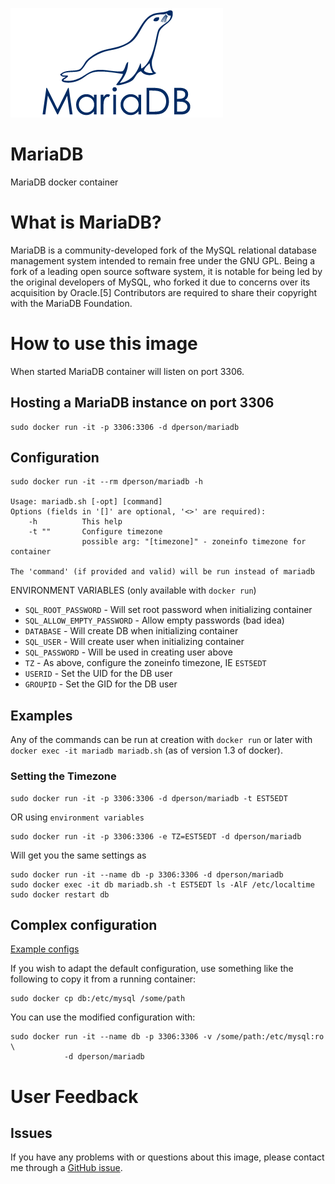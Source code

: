 [![logo](https://raw.githubusercontent.com/dperson/mariadb/master/logo.png)](https://mariadb.org/)

# MariaDB

MariaDB docker container

# What is MariaDB?

MariaDB is a community-developed fork of the MySQL relational database
management system intended to remain free under the GNU GPL. Being a fork of
a leading open source software system, it is notable for being led by the
original developers of MySQL, who forked it due to concerns over its acquisition
by Oracle.[5] Contributors are required to share their copyright with the
MariaDB Foundation.

# How to use this image

When started MariaDB container will listen on port 3306.

## Hosting a MariaDB instance on port 3306

    sudo docker run -it -p 3306:3306 -d dperson/mariadb

## Configuration

    sudo docker run -it --rm dperson/mariadb -h

    Usage: mariadb.sh [-opt] [command]
    Options (fields in '[]' are optional, '<>' are required):
        -h          This help
        -t ""       Configure timezone
                    possible arg: "[timezone]" - zoneinfo timezone for container

    The 'command' (if provided and valid) will be run instead of mariadb

ENVIRONMENT VARIABLES (only available with `docker run`)

 * `SQL_ROOT_PASSWORD` - Will set root password when initializing container
 * `SQL_ALLOW_EMPTY_PASSWORD` - Allow empty passwords (bad idea)
 * `DATABASE` - Will create DB when initializing container
 * `SQL_USER` - Will create user when initializing container
 * `SQL_PASSWORD` - Will be used in creating user above
 * `TZ` - As above, configure the zoneinfo timezone, IE `EST5EDT`
 * `USERID` - Set the UID for the DB user
 * `GROUPID` - Set the GID for the DB user

## Examples

Any of the commands can be run at creation with `docker run` or later with
`docker exec -it mariadb mariadb.sh` (as of version 1.3 of docker).

### Setting the Timezone

    sudo docker run -it -p 3306:3306 -d dperson/mariadb -t EST5EDT

OR using `environment variables`

    sudo docker run -it -p 3306:3306 -e TZ=EST5EDT -d dperson/mariadb

Will get you the same settings as

    sudo docker run -it --name db -p 3306:3306 -d dperson/mariadb
    sudo docker exec -it db mariadb.sh -t EST5EDT ls -AlF /etc/localtime
    sudo docker restart db

## Complex configuration

[Example configs](https://mariadb.com/kb/en/mariadb/documentation/)

If you wish to adapt the default configuration, use something like the following
to copy it from a running container:

    sudo docker cp db:/etc/mysql /some/path

You can use the modified configuration with:

    sudo docker run -it --name db -p 3306:3306 -v /some/path:/etc/mysql:ro \
                -d dperson/mariadb

# User Feedback

## Issues

If you have any problems with or questions about this image, please contact me
through a [GitHub issue](https://github.com/dperson/mariadb/issues).